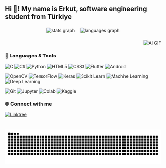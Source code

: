 <h2 align="left">Hi 👋! My name is Erkut, software engineering student from Türkiye</h2>

###

<div align="center">
  <img src="https://github-readme-stats.vercel.app/api?username=erkutym1&hide_title=false&hide_rank=false&show_icons=true&include_all_commits=true&count_private=true&disable_animations=false&theme=dracula&locale=en&hide_border=false" height="150" alt="stats graph" />
  <img width="10" />
  <img src="https://github-readme-stats.vercel.app/api/top-langs?username=erkutym1&locale=en&hide_title=false&layout=compact&card_width=320&langs_count=5&theme=dracula&hide_border=false" height="150" alt="languages graph" />
</div>

###

<div align="right">
  <img src="https://miro.medium.com/v2/resize:fit:1400/1*VMmvImch6VU5pc2VktY1uw.gif" width="200" alt="AI GIF" />
</div>

###

### 🚀 Languages & Tools

<div align="left">

![C](https://img.shields.io/badge/C-%2300599C.svg?style=for-the-badge&logo=c&logoColor=white)
![C#](https://img.shields.io/badge/C%23-%23239120.svg?style=for-the-badge&logo=c-sharp&logoColor=white)
![Python](https://img.shields.io/badge/Python-%233776AB.svg?style=for-the-badge&logo=python&logoColor=white)
![HTML5](https://img.shields.io/badge/HTML5-%23E34F26.svg?style=for-the-badge&logo=html5&logoColor=white)
![CSS3](https://img.shields.io/badge/CSS3-%231572B6.svg?style=for-the-badge&logo=css3&logoColor=white)
![Flutter](https://img.shields.io/badge/Flutter-%2302569B.svg?style=for-the-badge&logo=flutter&logoColor=white)
![Android](https://img.shields.io/badge/Android-%233DDC84.svg?style=for-the-badge&logo=android&logoColor=white)

![OpenCV](https://img.shields.io/badge/OpenCV-%23white.svg?style=for-the-badge&logo=opencv&logoColor=black)
![TensorFlow](https://img.shields.io/badge/TensorFlow-%23FF6F00.svg?style=for-the-badge&logo=tensorflow&logoColor=white)
![Keras](https://img.shields.io/badge/Keras-%23D00000.svg?style=for-the-badge&logo=keras&logoColor=white)
![Scikit Learn](https://img.shields.io/badge/Scikit--Learn-%23F7931E.svg?style=for-the-badge&logo=scikit-learn&logoColor=white)
![Machine Learning](https://img.shields.io/badge/Machine%20Learning-%2300BFFF.svg?style=for-the-badge&logo=ghost&logoColor=white)
![Deep Learning](https://img.shields.io/badge/Deep%20Learning-%230A0A23.svg?style=for-the-badge&logo=deepnote&logoColor=white)

![Git](https://img.shields.io/badge/Git-%23F05032.svg?style=for-the-badge&logo=git&logoColor=white)
![Jupyter](https://img.shields.io/badge/Jupyter-%23F37626.svg?style=for-the-badge&logo=jupyter&logoColor=white)
![Colab](https://img.shields.io/badge/Google%20Colab-%23F9AB00.svg?style=for-the-badge&logo=googlecolab&logoColor=white)
![Kaggle](https://img.shields.io/badge/Kaggle-%2300B6F1.svg?style=for-the-badge&logo=kaggle&logoColor=white)

</div>

###

### 🌐 Connect with me

<div align="left">
  <a href="https://linktr.ee/erkutym1" target="_blank">
    <img src="https://img.shields.io/badge/Linktree-%2327C7A9.svg?style=for-the-badge&logo=linktree&logoColor=white" alt="Linktree" />
  </a>
</div>

###

<br clear="both" />

<img src="https://raw.githubusercontent.com/erkutym1/erkutym1/output/snake.svg" alt="Snake animation" />
